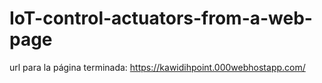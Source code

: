 # IoT-control-actuators-from-a-web-page
url para la página terminada:
https://kawidihpoint.000webhostapp.com/
